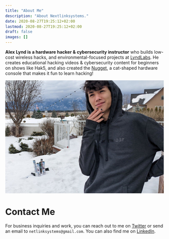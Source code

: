 ```yaml
---
title: "About Me"
description: "About Nextlinksystems."
date: 2020-08-27T19:25:12+02:00
lastmod: 2020-08-27T19:25:12+02:00
draft: false
images: []
---
```

**Alex Lynd is a hardware hacker & cybersecurity instructor** who builds low-cost wireless hacks, and environmental-focused projects at [LyndLabs](https://lyndlabs.io).  He creates educational hacking videos & cybersecurity content for beginners on shows like Hak5, and also created the [Nugget](https://usbnugget.com), a cat-shaped hardware console that makes it fun to learn hacking! 


![A picture of Alex Lynd looking pensive](me.jpeg "The only normal picture I have of me.")

# Contact Me
For business inquiries and work, you can reach out to me on [Twitter](https://twitter.com/nextlinksystem) or send an email to `netlinksystems@gmail.com`.  You can also find me on [LinkedIn](https://linkedin.com/).
